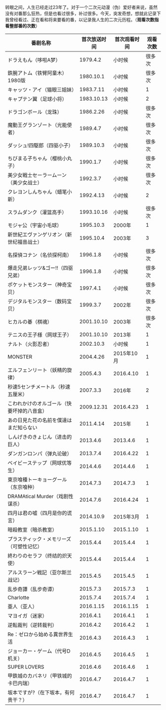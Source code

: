 转眼之间，人生已经走过23年了。对于一个二次元动漫（伪）爱好者来说，虽然没有对番那么狂热，但是也看过很多，补过很多。今天，突发奇想，想就此记录下我曾经看过、正在看和将来要看的番，以记录我人生的二次元历程。（**观看次数指看整部番的次数**）

番剧名称|首次放送时间|首次观看时间|观看次数
---|---|---|---
ドラえもん（哆啦A梦）|1979.4.2|小时候|很多次
鉄腕アトム（铁臂阿童木）1980版|1980.10.1|小时候|很多次
キャッツ・アイ（猫眼三姐妹）|1983.7.11|小时候|1
キャプテン翼（足球小将）|1983.10.13|小时候|2
ドラゴンボール（龙珠）|1986.2.26|小时候|很多次
魔動王グランゾート（光能使者）|1989.4.7|小时候|很多次
ダッシュ!四駆郎（四驱小子）|1989.10.3|小时候|很多次
ちびまる子ちゃん（樱桃小丸子）|1990.1.7|小时候|很多次
美少女戦士セーラームーン（美少女战士）|1992.3.7|小时候|很多次
クレヨンしんちゃん（蜡笔小新）|1992.4.13|小时候|2
スラムダンク（灌篮高手）|1993.10.16|小时候|很多次
モジャ公（宇宙小毛球）|1995.10.3|2000年|1
新世紀エヴァンゲリオン（新世纪福音战士）|1995.10.4|2003年|3
名探偵コナン（名侦探柯南）|1996.1.8|小时候|很多次
爆走兄弟レッツ&ゴー!!（四驱兄弟）|1996.1.8|小时候|很多次
ポケットモンスター（神奇宝贝）|1997.4.1|小时候|很多次
デジタルモンスター（数码宝贝）|1999.3.7|2002年|很多次
ヒカルの碁（棋魂）|2001.10.10|2003年|很多次
テニスの王子様（网球王子）|2001.10.10|2013年|1
ナルト（火影忍者）|2002.10.3|小时候|1
MONSTER|2004.4.26|2015年10月|1
エルフェンリート（妖精的旋律）|2005.4.3|2016.4.10|1
秒速5センチメートル（秒速五厘米）|2007.3.3|2016年|2
こわれかけのオルゴール（快要坏掉的八音盒）|2009.12.31|2016.4.23|1
あの日見た花の名前を僕達はまだ知らない|2011.4.14|2015年|1
しんげきのきょじん（进击的巨人）|2013.4.6|2013.4.6|1
ダンガンロンパ（弹丸论破）|2013.7.4|2016.4.22|1
ベイビーステップ（网球优等生）|2014.4.6|2014.4.6|1
東京喰種トーキョーグール（东京喰种）|2014.7.3|2014.7.3|1
DRAMAtical Murder（戏剧性谋杀）|2014.7.6|2016.4.24|1
四月は君の嘘（四月是你的谎言）|2014.10.9|2015年3月|1
暗殺教室（暗杀教室）|2015.1.10|2015.1.10|1
プラスティック・メモリーズ（可塑性记忆）|2015.4.4|2015.4.4|1
終わりのセラフ（终结的炽天使）|2015.4.4|2015.4.4|1
アルスラーン戦記（亚尔斯兰战记）|2015.4.5|2015.4.5|1
乱歩奇譚（乱步奇谭）|2015.7.3|2015.7.3|1
Charlotte|2015.7.4|2015.7.4|1
亜人（亚人）|2016.1.15|2016.1.15|1
マヨイガ（迷家）|2016.4.1|2016.4.1|1
逆転裁判（逆转裁判）|2016.4.2|2016.4.2|1
Re：ゼロから始める異世界生活|2016.4.3|2016.4.3|1
ジョーカー・ゲーム（代号D机关）|2016.4.5|2016.4.5|1
SUPER LOVERS|2016.4.6|2016.4.6|1
甲鉄城のカバネリ（甲铁城的卡巴内瑞）|2016.4.7|2016.4.7|1
坂本ですが?（在下坂本，有何贵干？）|2016.4.7|2016.4.7|1


